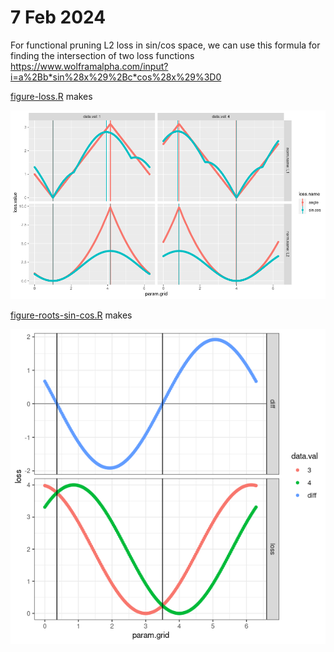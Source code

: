 # 7 Feb 2024

For functional pruning L2 loss in sin/cos space, we can use this
formula for finding the intersection of two loss functions
https://www.wolframalpha.com/input?i=a%2Bb*sin%28x%29%2Bc*cos%28x%29%3D0

[figure-loss.R](figure-loss.R) makes

![L1 L2 angular vs sin cos loss comparison](figure-loss.png)

[figure-roots-sin-cos.R](figure-roots-sin-cos.R) makes

![roots of sin cos difference computed via atan](figure-roots-sin-cos.png)
